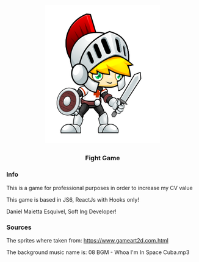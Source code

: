 <h1 align="center">
  <img src="./app/sprites/knight/Idle (1).png".default alt="Fight Game Logo" width="300">
  <br>
</h1>

<h3 align="center">Fight Game</h3>

### Info

This is a game for professional purposes in order to increase my CV value

This game is based in JS6, ReactJs with Hooks only!

Daniel Maietta Esquivel, Soft Ing Developer!

### Sources

The sprites where taken from: https://www.gameart2d.com.html

The background music name is: 08 BGM - Whoa I'm In Space Cuba.mp3
